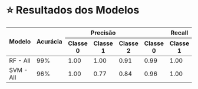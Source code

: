 # ⭐ Resultados dos Modelos

<table>
        <thead>
            <tr>
                <th rowspan="2">Modelo</th>
                <th rowspan="2">Acurácia</th>
                <th colspan="3">Precisão</th>
                <th colspan="3">Recall</th>
                <th colspan="3">F1-Score</th>
            </tr>
            <tr>
                <th>Classe 0</th>
                <th>Classe 1</th>
                <th>Classe 2</th>
                <th>Classe 0</th>
                <th>Classe 1</th>
                <th>Classe 2</th>
                <th>Classe 0</th>
                <th>Classe 1</th>
                <th>Classe 2</th>
            </tr>
        </thead>
        <tbody>
            <tr>
                <td>RF - All</td>
                <td>99%</td>
                <td>1.00</td>
                <td>1.00</td>
                <td>0.91</td>
                <td>0.99</td>
                <td>1.00</td>
                <td>1.00</td>
                <td>0.99</td>
                <td>1.00</td>
                <td>0.95</td>
            </tr>
            <tr>
                <td>SVM - All</td>
                <td>96%</td>
                <td>1.00</td>
                <td>0.77</td>
                <td>0.84</td>
                <td>0.96</td>
                <td>1.00</td>
                <td>1.00</td>
                <td>0.98</td>
                <td>0.87</td>
                <td>0.91</td>
            </tr>
        </tbody>
</table>
